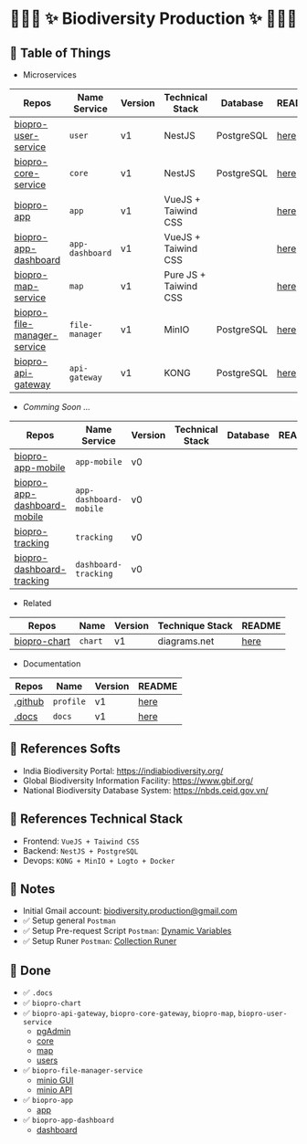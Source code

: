 # <p align="center">:tada::tada::tada: ✨ Biodiversity Production ✨ :tada::tada::tada:</p>

## :newspaper: Table of Things

+ Microservices

Repos | Name Service | Version | Technical Stack | Database | README
-----|-----|-----|-----|-----|----- 
[biopro-user-service](https://github.com/biodiversity-production/biopro-user-service) | `user` | v1 | NestJS | PostgreSQL | [here](https://github.com/biodiversity-production/biopro-user-service/blob/main/README.md)
[biopro-core-service](https://github.com/biodiversity-production/biopro-core-service) | `core` | v1 | NestJS | PostgreSQL | [here](https://github.com/biodiversity-production/biopro-core-service/blob/main/README.md)
[biopro-app](https://github.com/biodiversity-production/biopro-app) | `app` | v1 | VueJS + Taiwind CSS | | [here](https://github.com/biodiversity-production/biopro-app/blob/main/README.md)
[biopro-app-dashboard](https://github.com/biodiversity-production/biopro-app-dashboard) | `app-dashboard` | v1 | VueJS + Taiwind CSS | | [here](https://github.com/biodiversity-production/biopro-app-dashboard/blob/main/README.md)
[biopro-map-service](https://github.com/biodiversity-production/biopro-map-service) | `map` | v1 | Pure JS + Taiwind CSS | | [here](https://github.com/biodiversity-production/biopro-map-service/blob/main/README.md)
[biopro-file-manager-service](https://github.com/biodiversity-production/biopro-file-manager-service)  | `file-manager` | v1 | MinIO | PostgreSQL | [here](https://github.com/biodiversity-production/biopro-file-manager-service/blob/main/README.md)
[biopro-api-gateway](https://github.com/biodiversity-production/biopro-api-gateway) | `api-gateway` | v1 | KONG | PostgreSQL | [here](https://github.com/biodiversity-production/biopro-api-gateway/blob/main/README.md)

+ *Comming Soon ...*

Repos | Name Service | Version | Technical Stack | Database | README
-----|-----|-----|-----|-----|-----
[biopro-app-mobile]() | `app-mobile` | v0 | | |
[biopro-app-dashboard-mobile]() | `app-dashboard-mobile` | v0 | | |
[biopro-tracking]() | `tracking` | v0 | | |
[biopro-dashboard-tracking]() | `dashboard-tracking` | v0 | | |

+ Related

Repos | Name | Version | Technique Stack | README
-----|-----|-----|-----|-----
[biopro-chart](https://github.com/biodiversity-production/biopro-chart) | `chart` | v1 | diagrams.net | [here](https://github.com/biodiversity-production/biopro-chart/blob/main/README.md)

+ Documentation

Repos | Name | Version | README
-----|-----|-----|-----
[.github](https://github.com/biodiversity-production/.github) | `profile` | v1 | [here](https://github.com/biodiversity-production/.github/blob/main/profile/README.md)
[.docs](https://github.com/biodiversity-production/.docs) | `docs` | v1 |  [here](https://github.com/biodiversity-production/.docs/blob/main/README.md) 

## :bookmark_tabs: References Softs

+ India Biodiversity Portal: https://indiabiodiversity.org/
+ Global Biodiversity Information Facility: https://www.gbif.org/
+ National Biodiversity Database System: https://nbds.ceid.gov.vn/

## :bookmark_tabs: References Technical Stack

+ Frontend: `VueJS + Taiwind CSS`
+ Backend: `NestJS + PostgreSQL`
+ Devops: `KONG + MinIO + Logto + Docker`

## :memo: Notes

+ Initial Gmail account: biodiversity.production@gmail.com
+ ✅ Setup general `Postman`
+ ✅ Setup Pre-request Script `Postman`: [Dynamic Variables](https://learning.postman.com/docs/writing-scripts/script-references/variables-list/)
+ ✅ Setup Runer `Postman`: [Collection Runer](https://learning.postman.com/docs/running-collections/intro-to-collection-runs/)

## :rocket: Done
+ ✅ `.docs`
+ ✅ `biopro-chart`
+ ✅ `biopro-api-gateway`, `biopro-core-gateway`, `biopro-map`, `biopro-user-service`
    + [pgAdmin](http://codesrv.girs.vn:5050)
    + [core](https://kong2_sinhthainambo.girs.vn/core)
    + [map](https://kong2_sinhthainambo.girs.vn/map)
    + [users](https://kong2_sinhthainambo.girs.vn/users)
+ ✅ `biopro-file-manager-service`
    + [minio GUI](https://minio81_sinhthainambo.girs.vn)
    + [minio API](https://minio80_sinhthainambo.girs.vn)
+ ✅ `biopro-app`
    + [app](https://sinhthainambo.girs.vn)
+ ✅ `biopro-app-dashboard`
    + [dashboard](https://dash-sinhthainambo.girs.vn)
